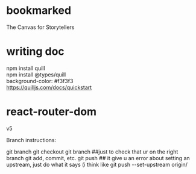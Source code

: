 # bookmarked
The Canvas for Storytellers

# writing doc
npm install quill\
npm install @types/quill\
background-color: #f3f3f3\
https://quilljs.com/docs/quickstart
# react-router-dom
v5


Branch instructions:

git branch <branchname>
git checkout <branchname>
git branch ##just to check that ur on the right branch
git add, commit, etc. 
git push ## it give u an error about setting an upstream, just do what it says (i think like git push --set-upstream origin/<branchname>
